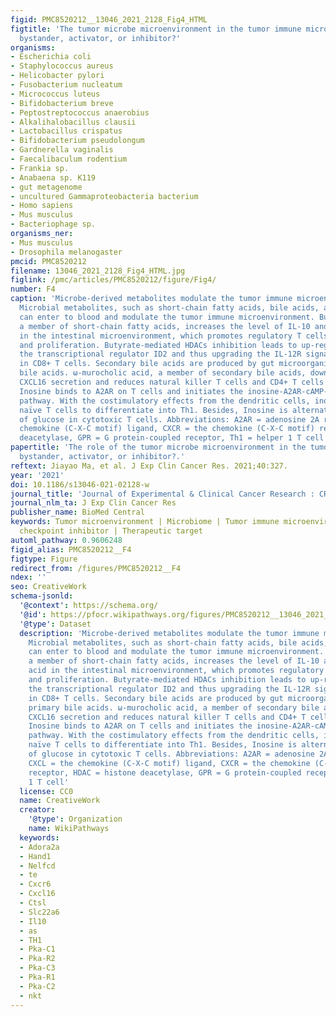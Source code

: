 ```yaml
---
figid: PMC8520212__13046_2021_2128_Fig4_HTML
figtitle: 'The tumor microbe microenvironment in the tumor immune microenvironment:
  bystander, activator, or inhibitor?'
organisms:
- Escherichia coli
- Staphylococcus aureus
- Helicobacter pylori
- Fusobacterium nucleatum
- Micrococcus luteus
- Bifidobacterium breve
- Peptostreptococcus anaerobius
- Alkalihalobacillus clausii
- Lactobacillus crispatus
- Bifidobacterium pseudolongum
- Gardnerella vaginalis
- Faecalibaculum rodentium
- Frankia sp.
- Anabaena sp. K119
- gut metagenome
- uncultured Gammaproteobacteria bacterium
- Homo sapiens
- Mus musculus
- Bacteriophage sp.
organisms_ner:
- Mus musculus
- Drosophila melanogaster
pmcid: PMC8520212
filename: 13046_2021_2128_Fig4_HTML.jpg
figlink: /pmc/articles/PMC8520212/figure/Fig4/
number: F4
caption: 'Microbe-derived metabolites modulate the tumor immune microenvironment.
  Microbial metabolites, such as short-chain fatty acids, bile acids, and inosine,
  can enter to blood and modulate the tumor immune microenvironment. Butyric acid,
  a member of short-chain fatty acids, increases the level of IL-10 and retinoic acid
  in the intestinal microenvironment, which promotes regulatory T cells differentiation
  and proliferation. Butyrate-mediated HDACs inhibition leads to up-regulation of
  the transcriptional regulator ID2 and thus upgrading the IL-12R signaling pathway
  in CD8+ T cells. Secondary bile acids are produced by gut microorganisms from primary
  bile acids. ω-murocholic acid, a member of secondary bile acids, down-regulates
  CXCL16 secretion and reduces natural killer T cells and CD4+ T cells recruitment.
  Inosine binds to A2AR on T cells and initiates the inosine-A2AR-cAMP-PKA signaling
  pathway. With the costimulatory effects from the dendritic cells, inosine induces
  naïve T cells to differentiate into Th1. Besides, Inosine is alternative energy
  of glucose in cytotoxic T cells. Abbreviations: A2AR = adenosine 2A receptor, CXCL = the
  chemokine (C-X-C motif) ligand, CXCR = the chemokine (C-X-C motif) receptor, HDAC = histone
  deacetylase, GPR = G protein-coupled receptor, Th1 = helper 1 T cell'
papertitle: 'The role of the tumor microbe microenvironment in the tumor immune microenvironment:
  bystander, activator, or inhibitor?.'
reftext: Jiayao Ma, et al. J Exp Clin Cancer Res. 2021;40:327.
year: '2021'
doi: 10.1186/s13046-021-02128-w
journal_title: 'Journal of Experimental & Clinical Cancer Research : CR'
journal_nlm_ta: J Exp Clin Cancer Res
publisher_name: BioMed Central
keywords: Tumor microenvironment | Microbiome | Tumor immune microenvironment | Immune
  checkpoint inhibitor | Therapeutic target
automl_pathway: 0.9606248
figid_alias: PMC8520212__F4
figtype: Figure
redirect_from: /figures/PMC8520212__F4
ndex: ''
seo: CreativeWork
schema-jsonld:
  '@context': https://schema.org/
  '@id': https://pfocr.wikipathways.org/figures/PMC8520212__13046_2021_2128_Fig4_HTML.html
  '@type': Dataset
  description: 'Microbe-derived metabolites modulate the tumor immune microenvironment.
    Microbial metabolites, such as short-chain fatty acids, bile acids, and inosine,
    can enter to blood and modulate the tumor immune microenvironment. Butyric acid,
    a member of short-chain fatty acids, increases the level of IL-10 and retinoic
    acid in the intestinal microenvironment, which promotes regulatory T cells differentiation
    and proliferation. Butyrate-mediated HDACs inhibition leads to up-regulation of
    the transcriptional regulator ID2 and thus upgrading the IL-12R signaling pathway
    in CD8+ T cells. Secondary bile acids are produced by gut microorganisms from
    primary bile acids. ω-murocholic acid, a member of secondary bile acids, down-regulates
    CXCL16 secretion and reduces natural killer T cells and CD4+ T cells recruitment.
    Inosine binds to A2AR on T cells and initiates the inosine-A2AR-cAMP-PKA signaling
    pathway. With the costimulatory effects from the dendritic cells, inosine induces
    naïve T cells to differentiate into Th1. Besides, Inosine is alternative energy
    of glucose in cytotoxic T cells. Abbreviations: A2AR = adenosine 2A receptor,
    CXCL = the chemokine (C-X-C motif) ligand, CXCR = the chemokine (C-X-C motif)
    receptor, HDAC = histone deacetylase, GPR = G protein-coupled receptor, Th1 = helper
    1 T cell'
  license: CC0
  name: CreativeWork
  creator:
    '@type': Organization
    name: WikiPathways
  keywords:
  - Adora2a
  - Hand1
  - Nelfcd
  - te
  - Cxcr6
  - Cxcl16
  - Ctsl
  - Slc22a6
  - Il10
  - as
  - TH1
  - Pka-C1
  - Pka-R2
  - Pka-C3
  - Pka-R1
  - Pka-C2
  - nkt
---
```

